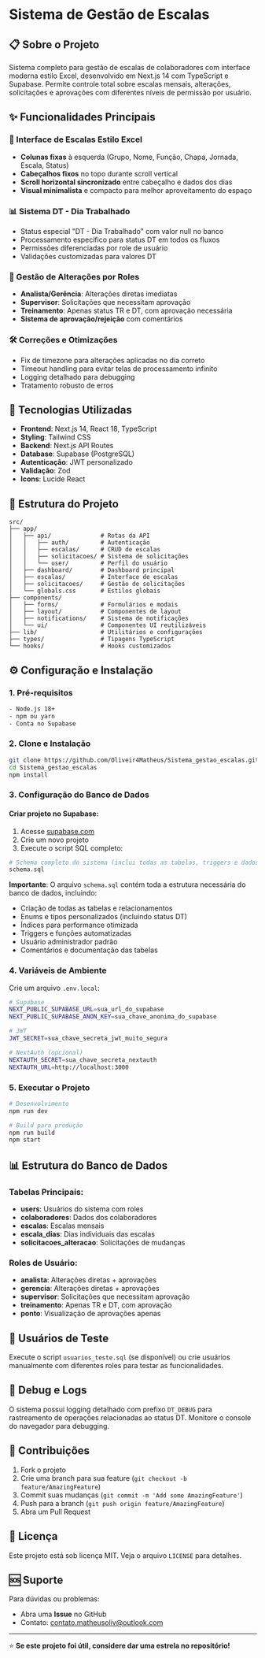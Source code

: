 # Sistema de Gestão de Escalas

## 📋 Sobre o Projeto

Sistema completo para gestão de escalas de colaboradores com interface moderna estilo Excel, desenvolvido em Next.js 14 com TypeScript e Supabase. Permite controle total sobre escalas mensais, alterações, solicitações e aprovações com diferentes níveis de permissão por usuário.

## ✨ Funcionalidades Principais

### 🎯 Interface de Escalas Estilo Excel
- **Colunas fixas** à esquerda (Grupo, Nome, Função, Chapa, Jornada, Escala, Status)
- **Cabeçalhos fixos** no topo durante scroll vertical
- **Scroll horizontal sincronizado** entre cabeçalho e dados dos dias
- **Visual minimalista** e compacto para melhor aproveitamento do espaço

### 📊 Sistema DT - Dia Trabalhado
- Status especial "DT - Dia Trabalhado" com valor null no banco
- Processamento específico para status DT em todos os fluxos
- Permissões diferenciadas por role de usuário
- Validações customizadas para valores DT

### 🔐 Gestão de Alterações por Roles
- **Analista/Gerência**: Alterações diretas imediatas
- **Supervisor**: Solicitações que necessitam aprovação
- **Treinamento**: Apenas status TR e DT, com aprovação necessária
- **Sistema de aprovação/rejeição** com comentários

### 🛠️ Correções e Otimizações
- Fix de timezone para alterações aplicadas no dia correto
- Timeout handling para evitar telas de processamento infinito
- Logging detalhado para debugging
- Tratamento robusto de erros

## 🚀 Tecnologias Utilizadas

- **Frontend**: Next.js 14, React 18, TypeScript
- **Styling**: Tailwind CSS
- **Backend**: Next.js API Routes
- **Database**: Supabase (PostgreSQL)
- **Autenticação**: JWT personalizado
- **Validação**: Zod
- **Icons**: Lucide React

## 📁 Estrutura do Projeto

```
src/
├── app/
│   ├── api/              # Rotas da API
│   │   ├── auth/         # Autenticação
│   │   ├── escalas/      # CRUD de escalas
│   │   ├── solicitacoes/ # Sistema de solicitações
│   │   └── user/         # Perfil do usuário
│   ├── dashboard/        # Dashboard principal
│   ├── escalas/          # Interface de escalas
│   ├── solicitacoes/     # Gestão de solicitações
│   └── globals.css       # Estilos globais
├── components/
│   ├── forms/            # Formulários e modais
│   ├── layout/           # Componentes de layout
│   ├── notifications/    # Sistema de notificações
│   └── ui/               # Componentes UI reutilizáveis
├── lib/                  # Utilitários e configurações
├── types/                # Tipagens TypeScript
└── hooks/                # Hooks customizados
```

## ⚙️ Configuração e Instalação

### 1. Pré-requisitos
```bash
- Node.js 18+ 
- npm ou yarn
- Conta no Supabase
```

### 2. Clone e Instalação
```bash
git clone https://github.com/Oliveir4Matheus/Sistema_gestao_escalas.git
cd Sistema_gestao_escalas
npm install
```

### 3. Configuração do Banco de Dados

#### Criar projeto no Supabase:
1. Acesse [supabase.com](https://supabase.com)
2. Crie um novo projeto
3. Execute o script SQL completo:

```bash
# Schema completo do sistema (inclui todas as tabelas, triggers e dados iniciais)
schema.sql
```

**Importante**: O arquivo `schema.sql` contém toda a estrutura necessária do banco de dados, incluindo:
- Criação de todas as tabelas e relacionamentos
- Enums e tipos personalizados (incluindo status DT)
- Índices para performance otimizada
- Triggers e funções automatizadas
- Usuário administrador padrão
- Comentários e documentação das tabelas

### 4. Variáveis de Ambiente

Crie um arquivo `.env.local`:
```bash
# Supabase
NEXT_PUBLIC_SUPABASE_URL=sua_url_do_supabase
NEXT_PUBLIC_SUPABASE_ANON_KEY=sua_chave_anonima_do_supabase

# JWT
JWT_SECRET=sua_chave_secreta_jwt_muito_segura

# NextAuth (opcional)
NEXTAUTH_SECRET=sua_chave_secreta_nextauth
NEXTAUTH_URL=http://localhost:3000
```

### 5. Executar o Projeto

```bash
# Desenvolvimento
npm run dev

# Build para produção
npm run build
npm start
```

## 📊 Estrutura do Banco de Dados

### Tabelas Principais:
- **users**: Usuários do sistema com roles
- **colaboradores**: Dados dos colaboradores
- **escalas**: Escalas mensais
- **escala_dias**: Dias individuais das escalas
- **solicitacoes_alteracao**: Solicitações de mudanças

### Roles de Usuário:
- **analista**: Alterações diretas + aprovações
- **gerencia**: Alterações diretas + aprovações  
- **supervisor**: Solicitações que necessitam aprovação
- **treinamento**: Apenas TR e DT, com aprovação
- **ponto**: Visualização de aprovações apenas

## 🔑 Usuários de Teste

Execute o script `usuarios_teste.sql` (se disponível) ou crie usuários manualmente com diferentes roles para testar as funcionalidades.

## 🐛 Debug e Logs

O sistema possui logging detalhado com prefixo `DT_DEBUG` para rastreamento de operações relacionadas ao status DT. Monitore o console do navegador para debugging.

## 🤝 Contribuições

1. Fork o projeto
2. Crie uma branch para sua feature (`git checkout -b feature/AmazingFeature`)
3. Commit suas mudanças (`git commit -m 'Add some AmazingFeature'`)
4. Push para a branch (`git push origin feature/AmazingFeature`)
5. Abra um Pull Request

## 📝 Licença

Este projeto está sob licença MIT. Veja o arquivo `LICENSE` para detalhes.

## 🆘 Suporte

Para dúvidas ou problemas:
- Abra uma **Issue** no GitHub
- Contato: contato.matheusoliv@outlook.com

---

⭐ **Se este projeto foi útil, considere dar uma estrela no repositório!**
